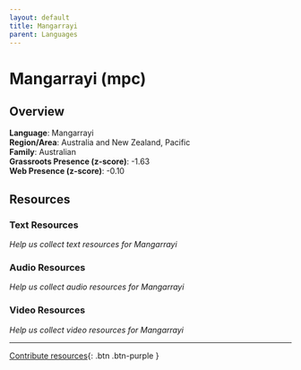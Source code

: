 ```yaml
---
layout: default
title: Mangarrayi
parent: Languages
---
```


# Mangarrayi (mpc)

## Overview

**Language**: Mangarrayi  
**Region/Area**: Australia and New Zealand, Pacific  
**Family**: Australian  
**Grassroots Presence (z-score)**: -1.63  
**Web Presence (z-score)**: -0.10  

## Resources

### Text Resources
*Help us collect text resources for Mangarrayi*

### Audio Resources
*Help us collect audio resources for Mangarrayi*

### Video Resources
*Help us collect video resources for Mangarrayi*

---

[Contribute resources](https://forms.office.com/e/1SfLJx3u1r){: .btn .btn-purple }
